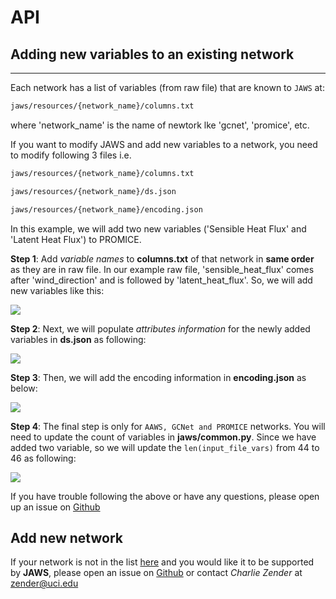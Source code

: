 # API

## Adding new variables to an existing network
___

Each network has a list of variables (from raw file) that are known to `JAWS` at:
```html
jaws/resources/{network_name}/columns.txt
```

where 'network_name' is the name of newtork lke 'gcnet', 'promice', etc.
 
If you want to modify JAWS and add new variables to a network, you need to modify following 3 files i.e.
```html
jaws/resources/{network_name}/columns.txt
```

```html
jaws/resources/{network_name}/ds.json
```

```html
jaws/resources/{network_name}/encoding.json
```

In this example, we will add two new variables ('Sensible Heat Flux' and 'Latent Heat Flux') to PROMICE.

**Step 1**:  Add *variable names* to **columns.txt** of that network in **same order** as they are in raw file.
In our example raw file, 'sensible_heat_flux' comes after 'wind_direction' and is followed by 'latent_heat_flux'. 
So, we will add new variables like this:

![](http://jaws.ess.uci.edu/jaws/img/add_new_var1.png)

**Step 2**: Next, we will populate *attributes information* for the newly added variables in **ds.json** as following:

![](http://jaws.ess.uci.edu/jaws/img/add_new_var2.png)

**Step 3**: Then, we will add the encoding information in **encoding.json** as below:

![](http://jaws.ess.uci.edu/jaws/img/add_new_var3.png)

**Step 4**: The final step is only for `AAWS, GCNet and PROMICE` networks. You will need to update the count
of variables in **jaws/common.py**. Since we have added two variable, so we will update the 
`len(input_file_vars)` from 44 to 46 as following:

![](http://jaws.ess.uci.edu/jaws/img/add_new_var4.png)

If you have trouble following the above or have any questions, please open up an issue
on [Github](https://github.com/jaws/jaws/issues)

## Add new network

If your network is not in the list [here](Networks.md) and you would like it to be supported by **JAWS**, 
please open an issue on [Github](https://github.com/jaws/jaws/issues) or contact *Charlie Zender* at <zender@uci.edu>
